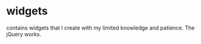 widgets
=======

contains widgets that I create with my limited knowledge and patience. The jQuery works.